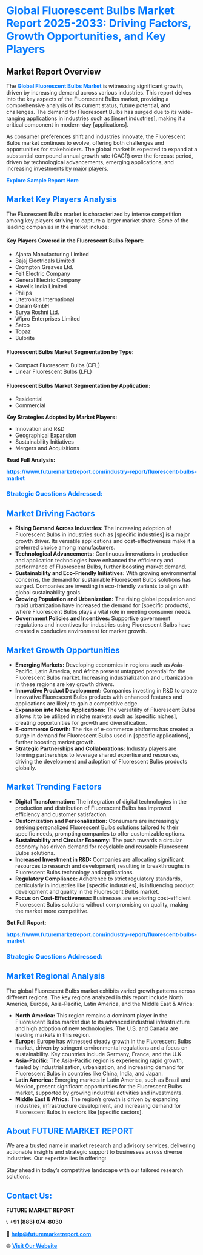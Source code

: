 <h1 style="color: #007BFF;">Global Fluorescent Bulbs Market Report 2025-2033: Driving Factors, Growth Opportunities, and Key Players</h1>

<section id="overview">
<h2>Market Report Overview</h2>
<p>The <a href="https://www.futuremarketreport.com/industry-report/fluorescent-bulbs-market" style="color: #007BFF; text-decoration: none;"><strong>Global Fluorescent Bulbs Market</strong></a> is witnessing significant growth, driven by increasing demand across various industries. This report delves into the key aspects of the Fluorescent Bulbs market, providing a comprehensive analysis of its current status, future potential, and challenges. The demand for Fluorescent Bulbs has surged due to its wide-ranging applications in industries such as [insert industries], making it a critical component in modern-day [applications].</p>
<p>As consumer preferences shift and industries innovate, the Fluorescent Bulbs market continues to evolve, offering both challenges and opportunities for stakeholders. The global market is expected to expand at a substantial compound annual growth rate (CAGR) over the forecast period, driven by technological advancements, emerging applications, and increasing investments by major players.</p>
</section>

<section id="overview">
<p><a href="https://www.futuremarketreport.com/request-sample/reportId=62939" style="color: #007BFF; text-decoration: none;"><strong>Explore Sample Report Here</strong></a></p>
</section>

<section id="key-players">
<h2 style="color: #007BFF;">Market Key Players Analysis</h2>
<p>The Fluorescent Bulbs market is characterized by intense competition among key players striving to capture a larger market share. Some of the leading companies in the market include:</p>
<h4>Key Players Covered in the Fluorescent Bulbs Report:</h4>
<ul><li>Ajanta Manufacturing Limited</li><li>Bajaj Electricals Limited</li><li>Crompton Greaves Ltd.</li><li>Feit Electric Company</li><li>General Electric Company</li><li>Havells India Limited</li><li>Philips</li><li>Litetronics International</li><li>Osram GmbH</li><li>Surya Roshni Ltd.</li><li>Wipro Enterprises Limited</li><li>Satco</li><li>Topaz</li><li>Bulbrite</li></ul>
<h4>Fluorescent Bulbs Market Segmentation by Type:</h4>
<ul><li>Compact Fluorescent Bulbs (CFL)</li><li>Linear Fluorescent Bulbs (LFL)</li></ul>

<h4>Fluorescent Bulbs Market Segmentation by Application:</h4>
<ul><li>Residential</li><li>Commercial</li></ul>
<p><strong>Key Strategies Adopted by Market Players:</strong></p>
<ul>
<li>Innovation and R&D</li>
<li>Geographical Expansion</li>
<li>Sustainability Initiatives</li>
<li>Mergers and Acquisitions</li>
</ul>
</section>

<section>
<p><strong>Read Full Analysis: </strong></p><a href="https://www.futuremarketreport.com/industry-report/fluorescent-bulbs-market" style="color: #007BFF; text-decoration: none;"><strong>https://www.futuremarketreport.com/industry-report/fluorescent-bulbs-market</strong></a>
<h3 style="color: #007BFF;">Strategic Questions Addressed:</h3>
</section>

<section id="driving-factors">
<h2 style="color: #007BFF;">Market Driving Factors</h2>
<ul>
<li><strong>Rising Demand Across Industries:</strong> The increasing adoption of Fluorescent Bulbs in industries such as [specific industries] is a major growth driver. Its versatile applications and cost-effectiveness make it a preferred choice among manufacturers.</li>
<li><strong>Technological Advancements:</strong> Continuous innovations in production and application technologies have enhanced the efficiency and performance of Fluorescent Bulbs, further boosting market demand.</li>
<li><strong>Sustainability and Eco-Friendly Initiatives:</strong> With growing environmental concerns, the demand for sustainable Fluorescent Bulbs solutions has surged. Companies are investing in eco-friendly variants to align with global sustainability goals.</li>
<li><strong>Growing Population and Urbanization:</strong> The rising global population and rapid urbanization have increased the demand for [specific products], where Fluorescent Bulbs plays a vital role in meeting consumer needs.</li>
<li><strong>Government Policies and Incentives:</strong> Supportive government regulations and incentives for industries using Fluorescent Bulbs have created a conducive environment for market growth.</li>
</ul>
</section>

<section id="growth-opportunities">
<h2 style="color: #007BFF;">Market Growth Opportunities</h2>
<ul>
<li><strong>Emerging Markets:</strong> Developing economies in regions such as Asia-Pacific, Latin America, and Africa present untapped potential for the Fluorescent Bulbs market. Increasing industrialization and urbanization in these regions are key growth drivers.</li>
<li><strong>Innovative Product Development:</strong> Companies investing in R&D to create innovative Fluorescent Bulbs products with enhanced features and applications are likely to gain a competitive edge.</li>
<li><strong>Expansion into Niche Applications:</strong> The versatility of Fluorescent Bulbs allows it to be utilized in niche markets such as [specific niches], creating opportunities for growth and diversification.</li>
<li><strong>E-commerce Growth:</strong> The rise of e-commerce platforms has created a surge in demand for Fluorescent Bulbs used in [specific applications], further boosting market growth.</li>
<li><strong>Strategic Partnerships and Collaborations:</strong> Industry players are forming partnerships to leverage shared expertise and resources, driving the development and adoption of Fluorescent Bulbs products globally.</li>
</ul>
</section>

<section id="trending-factors">
<h2 style="color: #007BFF;">Market Trending Factors</h2>
<ul>
<li><strong>Digital Transformation:</strong> The integration of digital technologies in the production and distribution of Fluorescent Bulbs has improved efficiency and customer satisfaction.</li>
<li><strong>Customization and Personalization:</strong> Consumers are increasingly seeking personalized Fluorescent Bulbs solutions tailored to their specific needs, prompting companies to offer customizable options.</li>
<li><strong>Sustainability and Circular Economy:</strong> The push towards a circular economy has driven demand for recyclable and reusable Fluorescent Bulbs solutions.</li>
<li><strong>Increased Investment in R&D:</strong> Companies are allocating significant resources to research and development, resulting in breakthroughs in Fluorescent Bulbs technology and applications.</li>
<li><strong>Regulatory Compliance:</strong> Adherence to strict regulatory standards, particularly in industries like [specific industries], is influencing product development and quality in the Fluorescent Bulbs market.</li>
<li><strong>Focus on Cost-Effectiveness:</strong> Businesses are exploring cost-efficient Fluorescent Bulbs solutions without compromising on quality, making the market more competitive.</li>
</ul>
</section>

<section>
<p><strong>Get Full Report: </strong></p><a href="https://www.futuremarketreport.com/industry-report/fluorescent-bulbs-market" style="color: #007BFF; text-decoration: none;"><strong>https://www.futuremarketreport.com/industry-report/fluorescent-bulbs-market</strong></a>
<h3 style="color: #007BFF;">Strategic Questions Addressed:</h3>
</section>


<section id="regional-analysis">
<h2 style="color: #007BFF;">Market Regional Analysis</h2>
<p>The global Fluorescent Bulbs market exhibits varied growth patterns across different regions. The key regions analyzed in this report include North America, Europe, Asia-Pacific, Latin America, and the Middle East & Africa:</p>
<ul>
<li><strong>North America:</strong> This region remains a dominant player in the Fluorescent Bulbs market due to its advanced industrial infrastructure and high adoption of new technologies. The U.S. and Canada are leading markets in this region.</li>
<li><strong>Europe:</strong> Europe has witnessed steady growth in the Fluorescent Bulbs market, driven by stringent environmental regulations and a focus on sustainability. Key countries include Germany, France, and the U.K.</li>
<li><strong>Asia-Pacific:</strong> The Asia-Pacific region is experiencing rapid growth, fueled by industrialization, urbanization, and increasing demand for Fluorescent Bulbs in countries like China, India, and Japan.</li>
<li><strong>Latin America:</strong> Emerging markets in Latin America, such as Brazil and Mexico, present significant opportunities for the Fluorescent Bulbs market, supported by growing industrial activities and investments.</li>
<li><strong>Middle East & Africa:</strong> The region’s growth is driven by expanding industries, infrastructure development, and increasing demand for Fluorescent Bulbs in sectors like [specific sectors].</li>
</ul>
</section>

<footer>
<h2 style="color: #007BFF;">About FUTURE MARKET REPORT</h2>
<p>We are a trusted name in market research and advisory services, delivering actionable insights and strategic support to businesses across diverse industries. Our expertise lies in offering:</p>

<p>Stay ahead in today’s competitive landscape with our tailored research solutions.</p>

<h2 style="color: #007BFF;">Contact Us:</h2>
<p><strong>FUTURE MARKET REPORT</strong></p>
<p>📞 <strong>+91 (883) 074-8030</strong></p>
<p>📧 <strong><a href="mailto:help@futuremarketreport.com" style="color: #007BFF;">help@futuremarketreport.com</a></strong></p>
<p>🌐 <strong><a href="https://www.futuremarketreport.com/" style="color: #007BFF;">Visit Our Website</a></strong></p>
</footer>